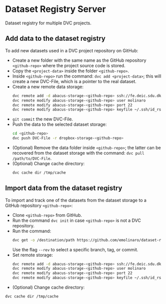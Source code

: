 # Dataset Registry Server
Dataset registry for multiple DVC projects.

## Add data to the dataset registry

To add new datasets used in a DVC project repository on GitHub:

- Create a new folder with the same name as the GitHub repository `<github-repo>` where the project source code is stored.
- Copy the `<project-data>` inside the folder `<github-repo>`.
- Inside `<github-repo>` run the command: `dvc add <project-data>`; this will create a new DVC-File, which is a pointer to the real dataset.
- Create a new remote data storage:
  ```bash
  dvc remote add -d abacus-storage-<github-repo> ssh://fe.deic.sdu.dk:/work/sduescience/molinaro/dataset-storage/<github-repo>
  dvc remote modify abacus-storage-<github-repo> user molinaro
  dvc remote modify abacus-storage-<github-repo> port 22
  dvc remote modify abacus-storage-<github-repo> keyfile ~/.ssh/id_rsa
  ```
- `git commit` the new DVC-File.
- Push the data to the selected dataset storage:
  ```bash
  cd <github-repo>
  dvc push DVC-File -r dropbox-storage-<github-repo>
  ```
- (Optional) Remove the data folder inside `<github-repo>`; the latter can be recovered from the dataset storage with the command: `dvc pull /path/to/DVC-File`.
- (Optional) Change cache directory:
  ```bash
  dvc cache dir /tmp/cache
  ```
## Import data from the dataset registry

To import and track one of the datasets from the dataset storage to a GitHub repository `<github-repo>`:

- Clone `<github-repo>` from GitHub.
- Run the command `dvc init` in case `<github-repo>` is not a DVC repository.
- Run the command: 
  ```bash
  dvc get -o /destination/path https://github.com/emolinaro/dataset-registry <github-repo>
  ```
  Use the flag `--rev` to select a specific branch, tag, or commit.
- Set remote storage:
  ```bash
  dvc remote add -d abacus-storage-<github-repo> ssh://fe.deic.sdu.dk:/work/sduescience/molinaro/dataset-storage/<github-repo>
  dvc remote modify abacus-storage-<github-repo> user molinaro
  dvc remote modify abacus-storage-<github-repo> port 22
  dvc remote modify abacus-storage-<github-repo> keyfile ~/.ssh/id_rsa
  ```
 - (Optional) Change cache directory:
  ```bash
  dvc cache dir /tmp/cache
  ```
